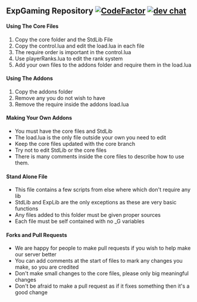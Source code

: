 ## ExpGaming Repository [![CodeFactor](https://www.codefactor.io/repository/github/badgamernl/explosivegaming-main/badge)](https://www.codefactor.io/repository/github/badgamernl/explosivegaming-main) [![dev chat](https://discordapp.com/api/guilds/260843215836545025/widget.png?style=shield)](https://discord.explosivegaming.nl)

#### Using The Core Files
1. Copy the core folder and the StdLib File 
2. Copy the control.lua and edit the load.lua in each file
3. The require order is important in the control.lua
4. Use playerRanks.lua to edit the rank system
5. Add your own files to the addons folder and require them in the load.lua

#### Using The Addons
1. Copy the addons folder
2. Remove any you do not wish to have
3. Remove the require inside the addons load.lua

#### Making Your Own Addons
* You must have the core files and StdLib
* The load.lua is the only file outside your own you need to edit
* Keep the core files updated with the core branch
* Try not to edit StdLib or the core files
* There is many comments inside the core files to describe how to use them.

#### Stand Alone File
* This file contains a few scripts from else where which don't require any lib
* StdLib and ExpLib are the only exceptions as these are very basic functions
* Any files added to this folder must be given proper sources
* Each file must be self contained with no _G variables

#### Forks and Pull Requests
* We are happy for people to make pull requests if you wish to help make our server better
* You can add comments at the start of files to mark any changes you make, so you are credited
* Don't make small changes to the core files, please only big meaningful changes
* Don't be afraid to make a pull request as if it fixes something then it's a good change
